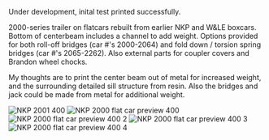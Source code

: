 Under development, inital test printed successfully.

2000-series trailer on flatcars rebuilt from earlier NKP and W&LE boxcars.  Bottom of centerbeam includes a channel to add weight.  Options provided for both roll-off bridges (car #'s 2000-2064) and fold down / torsion spring bridges (car #'s 2065-2262).  Also external parts for coupler covers and Brandon wheel chocks.

My thoughts are to print the center beam out of metal for increased weight, and the surrounding detailed sill structure from resin.  Also the bridges and jack could be made from metal for additional weight.

![NKP 2001 400](https://github.com/user-attachments/assets/9936d305-fb16-4219-b5b3-6c751ead1ae0)
![NKP 2000 flat car preview 400](https://github.com/user-attachments/assets/ffa85383-9337-46d9-a880-7d64a03e3558)
![NKP 2000 flat car preview 400 2](https://github.com/user-attachments/assets/282f754a-f68e-4424-aee0-72783bb2f3bf)
![NKP 2000 flat car preview 400 3](https://github.com/user-attachments/assets/189d17b2-1e06-4e36-8662-06e2b2617aa2)
![NKP 2000 flat car preview 400 4](https://github.com/user-attachments/assets/0641e994-0c5d-4b3c-8cd3-f3ecf431414b)
